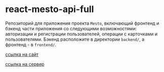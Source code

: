 # react-mesto-api-full

Репозиторий для приложения проекта `Mesto`, включающий фронтенд и бэкенд части приложения со следующими возможностями: авторизации и регистрации пользователей, операции с карточками и пользователями. Бэкенд расположите в директории `backend/`, а фронтенд - в `frontend/`.

[ссылка на сайт](https://mesto.vkashankov.nomoredomains.work "проект Mesto")

[ссылка на сервер](https://api.mesto.vkashankov.nomoredomains.work "backend Mesto")
